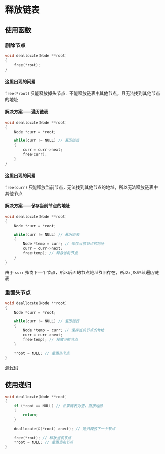 # 释放链表

## 使用函数

### 删除节点

```c
void deallocate(Node **root)
{
    free(*root);
}
```

#### 这里出现的问题

`free(*root)` 只能释放掉头节点，不能释放链表中其他节点，且无法找到其他节点的地址

#### 解决方案——遍历链表
```c
void deallocate(Node **root)
{
    Node *curr = *root;

    while(curr != NULL) // 遍历链表
    {
        curr = curr->next;
        free(curr);
    }
}
```

#### 这里出现的问题

`free(curr)` 只能释放当前节点，无法找到其他节点的地址，所以无法释放链表中其他节点

#### 解决方案——保存当前节点的地址
```c
void deallocate(Node **root)
{
    Node *curr = *root;

    while(curr != NULL) // 遍历链表
    {
        Node *temp = curr; // 保存当前节点的地址
        curr = curr->next;
        free(temp); // 释放当前节点
    }
}
```

由于 `curr` 指向下一个节点，所以后面的节点地址依旧存在，所以可以继续遍历链表

### 重置头节点

```c
void deallocate(Node **root)
{
    Node *curr = *root;

    while(curr != NULL) // 遍历链表
    {
        Node *temp = curr; // 保存当前节点的地址
        curr = curr->next;
        free(temp); // 释放当前节点
    }

    *root = NULL; // 重置头节点
}
```

[源代码](释放链表.c)

## 使用递归

```c
void deallocate(Node **root)
{
    if (*root == NULL) // 如果链表为空，直接返回
    {
        return;
    }
    
    deallocate(&(*root)->next); // 递归释放下一个节点

    free(*root); // 释放当前节点
    *root = NULL; // 重置当前节点
}
```